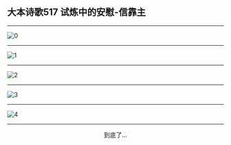 
## 大本诗歌517 试炼中的安慰-信靠主
        
<div id="aplayer0"></div>

---

<img alt="0" data-original="/data/d0517/0.png">

---

<img alt="1" data-original="/data/d0517/1.png">

---

<img alt="2" data-original="/data/d0517/2.png">

---

<img alt="3" data-original="/data/d0517/3.png">

---

<img alt="4" data-original="/data/d0517/4.png">

---

<p style="text-align: center">到底了...</p>

<script src="/js/dist-view.js"></script>

<script>
MAIN.id = 'd0517';
        
const ap0 = new APlayer({
    container: document.getElementById('aplayer0'),
    volume: 1,
    loop: 'none',
    preload: 'none',
    audio: [{
        name: '大本诗歌517.mp3',
        artist: '大本诗歌',
        url: 'https://res.wx.qq.com/voice/getvoice?mediaid=MzI0NTk3MDM5M18yMjQ3NDk0MDAx',
        cover: '/favicon'
    }]
});
</script>
